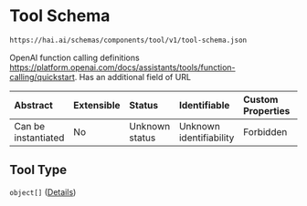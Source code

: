 # Tool Schema

```txt
https://hai.ai/schemas/components/tool/v1/tool-schema.json
```

OpenAI function calling definitions <https://platform.openai.com/docs/assistants/tools/function-calling/quickstart>. Has an additional field of URL

| Abstract            | Extensible | Status         | Identifiable            | Custom Properties | Additional Properties | Access Restrictions | Defined In                                                                                                            |
| :------------------ | :--------- | :------------- | :---------------------- | :---------------- | :-------------------- | :------------------ | :-------------------------------------------------------------------------------------------------------------------- |
| Can be instantiated | No         | Unknown status | Unknown identifiability | Forbidden         | Forbidden             | none                | [tool.schema.json](../../https:/hai.ai/schemas/=./schemas/components/tool/v1/tool.schema.json "open original schema") |

## Tool Type

`object[]` ([Details](tool-items.md))

